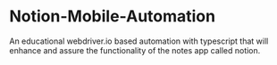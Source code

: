 # Notion-Mobile-Automation
An educational webdriver.io based automation with typescript that will enhance and assure the functionality of the notes app called notion.
